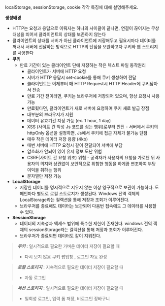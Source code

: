localStorage, sessionStorage, cookie 각각 특징에 대해 설명해주세요.

**생성배경**

-   HTTP는 요청과 응답으로 이뤄지는 하나의 사이클이 끝나면, 연결이 끊어지는 무상태성을 띄어서 클라이언트의 상태를 보존하지 않는다
-   클라이언트의 상태를 서버가 아닌 클라이언트에 저장해두고 필요시마다 데이터를 꺼내서 서버에 전달하는 방식으로 HTTP의 단점을 보완하고자 쿠키와 웹 스토리지를 사용한다
-   **쿠키**
    -   만료 기간이 있는 클라이언트 단에 저장하는 작은 텍스트 파일
        동작원리
        -   클라이언트가 서버에 HTTP 요청
        -   서버가 HTTP 응답시 set-cookie를 통해 쿠키 생성하여 전달
        -   클라이언트는 이제부터 매 HTTP Request시 HTTP Header에 쿠키담아서 전송
        -   만료 기간 전이라면, 쿠키는 브라우저에 저장되어 있으며, 항상 요청시 사용 가능
        -   만료됬다면, 클라이언트가 새로 서버에 요청하여 쿠키 새로 발급
        장점
        -   대부분의 브라우저가 지원
        -   데이터 유효기간 지정 가능 (ex. 1 hour, 1 day)
        -   XSS (사이트 간 악성 Js 코드를 심는 행위)로부터 안전 - 서버에서 쿠키의 httpOnly 옵션을 설정하면, Js에서 쿠키에 접근 자체가 불가능
        단점
        -   매우 작은 데이터 저장 용량 (4kb)
        -   매번 서버에 HTTP 요청시 같이 전달되어 서버에 부담
        -   암호화가 안되어 있어 유저 정보 도난 위험
        -   CSRF(사이트 간 요청 위조) 위협 - 공격자가 사용자의 요청을 가로챈 뒤 사용자의 의지와 상관없이 보안적으로 위험한 행동을 하게끔 변조하여 부당 이익을 취하는 행위
        -   문자열만 저장 가능
-   **LocalStorage**
    -   저장한 데이터를 명시적으로 지우지 않는 이상 영구적으로 보관이 가능하다. 도메인마다 별도로 로컬 스토로지가 생성된다. Windows 전역 객체의 LocalStorage라는 컬렉션을 통해 저장과 조회가 이루어진다.
    -   브라우저를 종료해도 데이터는 보관되어 다음번 접속에도 그 데이터를 사용할 수 있다.
-   **SessionStorage**
    -   데이터의 지속성과 액세스 범위에 특수한 제한이 존재한다. windows 전역 객체의 sessionStorage라는 컬렉션을 통해 저장과 조회가 이루어진다.
    -   브라우저가 종료되면 데이터도 같이 지워진다.

> **_쿠키_** : 일시적으로 필요한 가벼운 데이터 저장이 필요할 때
>
> -   다시 보지 않음 쿠키 팝업창 , 로그인 자동 완성

> **_로컬 스토리지_** : 지속적으로 필요한 데이터 저장이 필요할 때
>
> -   자동 로그인

> **_세션 스토리지_** : 일시적으로 필요한 데이터 저장이 필요할 때
>
> -   일회성 로그인, 입력 폼 저장, 비로그인 장바구니
